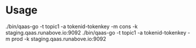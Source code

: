 # Usage

./bin/qaas-go -t topic1 -a tokenid-tokenkey -m cons -k staging.qaas.runabove.io:9092
./bin/qaas-go -t topic1 -a tokenid-tokenkey -m prod -k staging.qaas.runabove.io:9092
